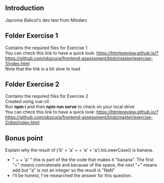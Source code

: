 Introduction
---
Jayrome Balicol's dev test from Mindarc

Folder Exercise 1
---
Contains the required files for Exercise 1<br />
You can check this link to have a quick look: https://htmlpreview.github.io/?https://github.com/obzcura/frontend-assessment/blob/master/exercise-1/index.html<br />
Note that the link is a bit slow to load

Folder Exercise 2
---
Contains the required files for Exercise 2 <br />
Created using vue-cli <br />
Run <b>npm i</b> and then <b>npm run serve</b> to check on your local drive<br />
You can check this link to have a quick look: https://htmlpreview.github.io/?https://github.com/obzcura/frontend-assessment/blob/master/exercise-2/dist/index.html<br/>

Bonus point
---
Explain why the result of ('b' + 'a' + + 'a' + 'a').toLowerCase() is banana.<br />
- " + + 'a' " this is part of the the code that makes it "banana". The first "+" means concatenate and because of the space, the next "+" means add but "a" is not an integer so the result is "NaN"<br />
- I'll be honest, I've researched the answer for this question.
